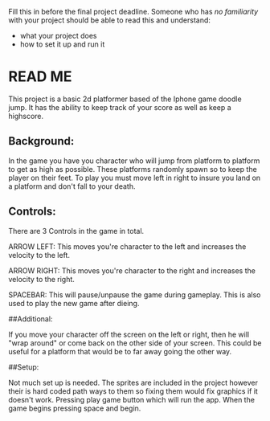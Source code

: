 Fill this in before the final project deadline. Someone who has _no familiarity_ with your project should be able to read this and understand:
* what your project does
* how to set it up and run it

# READ ME

This project is a basic 2d platformer based of the Iphone game doodle jump. It has the ability to keep track of your score as well as
keep a highscore. 

## Background: 

In the game you have you character who will jump from platform
to platform to get as high as possible. These platforms randomly spawn
so to keep the player on their feet. To play you must move left in right to
insure you land on a platform and don't fall to your death.


## Controls:

There are 3 Controls in the game in total.

ARROW LEFT: This moves you're character to the left and increases the velocity to the left.

ARROW RIGHT: This moves you're character to the right and increases the velocity to the right.

SPACEBAR: This will pause/unpause the game during gameplay. This is also used to play the new game after dieing.

##Additional:

If you move your character off the screen on the left or right, 
then he will "wrap around" or come back on the other side of your screen.
This could be useful for a platform that would be to far away going the other way.

##Setup:

Not much set up is needed. The sprites are included in the project however 
their is hard coded path ways to them so fixing them would fix graphics if it doesn't work.
Pressing play game button which will run the app. When the game begins pressing space and begin.

